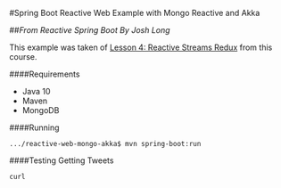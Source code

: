 #Spring Boot Reactive Web Example with Mongo Reactive and Akka

##_From Reactive Spring Boot_ 
_By Josh Long_

This example was taken of [Lesson 4: Reactive Streams Redux](https://www.safaribooksonline.com/videos/reactive-spring-boot/9780135255124/9780135255124-RSBL_01_04_00) from this course.

####Requirements
- Java 10
- Maven
- MongoDB

####Running

```jshelllanguage
.../reactive-web-mongo-akka$ mvn spring-boot:run
```

####Testing
Getting Tweets
```http request
curl
```